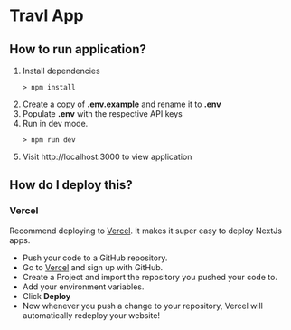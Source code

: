 # Travl App

## How to run application?

1. Install dependencies
   ```
   > npm install
   ```
2. Create a copy of **.env.example** and rename it to **.env**
3. Populate **.env** with the respective API keys
4. Run in dev mode.
   ```
   > npm run dev
   ```
5. Visit http://localhost:3000 to view application

## How do I deploy this?

### Vercel

Recommend deploying to [Vercel](https://vercel.com/?utm_source=t3-oss&utm_campaign=oss). It makes it super easy to deploy NextJs apps.

- Push your code to a GitHub repository.
- Go to [Vercel](https://vercel.com/?utm_source=t3-oss&utm_campaign=oss) and sign up with GitHub.
- Create a Project and import the repository you pushed your code to.
- Add your environment variables.
- Click **Deploy**
- Now whenever you push a change to your repository, Vercel will automatically redeploy your website!
